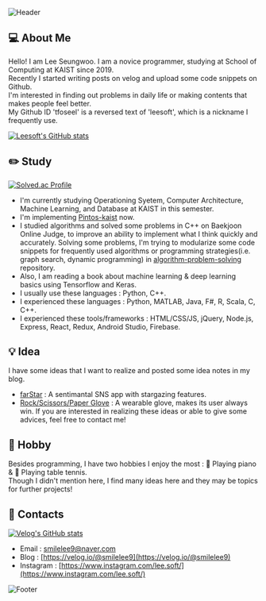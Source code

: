 ![Header](https://capsule-render.vercel.app/api?type=waving&color=auto&height=200&section=header)

## 💻 About Me

Hello! I am Lee Seungwoo. I am a novice programmer, studying at School of Computing at KAIST since 2019.   
Recently I started writing posts on velog and upload some code snippets on Github.   
I'm interested in finding out problems in daily life or making contents that makes people feel better.   
My Github ID 'tfoseel' is a reversed text of 'leesoft', which is a nickname I frequently use.

[![Leesoft's GitHub stats](https://github-readme-stats.vercel.app/api?username=tfoseel)](https://github.com/tfoseel)

## ✏️ Study

[![Solved.ac Profile](http://mazassumnida.wtf/api/v2/generate_badge?boj=leesoft)](https://solved.ac/leesoft/)

* I'm currently studying Operationing Syetem, Computer Architecture, Machine Learning, and Database at KAIST in this semester.
* I'm implementing [Pintos-kaist](https://github.com/casys-kaist/pintos-kaist) now. 
* I studied algorithms and solved some problems in C++ on Baekjoon Online Judge, to improve an ability to implement what I think quickly and accurately. 
Solving some problems, I'm trying to modularize some code snippets for frequently used algorithms or programming strategies(i.e. graph search, dynamic programming) 
in [algorithm-problem-solving](https://github.com/tfoseel/algorithm-problem-solving) repository. 
* Also, I am reading a book about machine learning & deep learning basics using Tensorflow and Keras.
* I usually use these languages : Python, C++.
* I experienced these languages : Python, MATLAB, Java, F#, R, Scala, C, C++.
* I experienced these tools/frameworks : HTML/CSS/JS, jQuery, Node.js, Express, React, Redux, Android Studio, Firebase.

## 💡 Idea

I have some ideas that I want to realize and posted some idea notes in my blog.
* [farStar](https://velog.io/@smilelee9/%EC%95%84%EC%9D%B4%EB%94%94%EC%96%B4-%EB%85%B8%ED%8A%B8-%EB%B3%84%EC%9E%90%EB%A6%AC-%EA%B0%90%EC%84%B1-SNS-%EC%95%B1-farStar) : A sentimantal SNS app with stargazing features.
* [Rock/Scissors/Paper Glove](https://velog.io/@smilelee9/%EC%95%84%EC%9D%B4%EB%94%94%EC%96%B4-%EB%85%B8%ED%8A%B8-%EA%B0%80%EC%9C%84%EB%B0%94%EC%9C%84%EB%B3%B4-%ED%95%84%EC%8A%B9-%EC%9E%A5%EA%B0%91) : A wearable glove, makes its user always win.
If you are interested in realizing these ideas or able to give some advices, feel free to contact me!

## 🎈 Hobby

Besides programming, I have two hobbies I enjoy the most : 🎹 Playing piano & 🏓 Playing table tennis.   
Though I didn't mention here, I find many ideas here and they may be topics for further projects! 

## 🔗 Contacts

[![Velog's GitHub stats](https://velog-readme-stats.vercel.app/api?name=smilelee9)](https://velog.io/@smilelee9)
* Email : [smilelee9@naver.com](smilelee9@naver.com)
* Blog : [https://velog.io/@smilelee9](https://velog.io/@smilelee9)
* Instagram : [https://www.instagram.com/lee.soft/](https://www.instagram.com/lee.soft/)


![Footer](https://capsule-render.vercel.app/api?type=waving&color=auto&height=200&section=footer)
